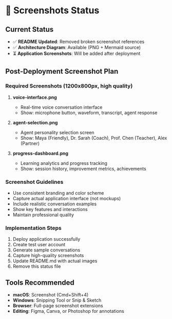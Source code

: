 # 📸 Screenshots Status

## Current Status
- ✅ **README Updated**: Removed broken screenshot references
- ✅ **Architecture Diagram**: Available (PNG + Mermaid source)
- ⏳ **Application Screenshots**: Will be added after deployment

## Post-Deployment Screenshot Plan

### Required Screenshots (1200x800px, high quality)

1. **voice-interface.png**
   - Real-time voice conversation interface
   - Show: microphone button, waveform, transcript, agent response

2. **agent-selection.png** 
   - Agent personality selection screen
   - Show: Maya (Friendly), Dr. Sarah (Coach), Prof. Chen (Teacher), Alex (Partner)

3. **progress-dashboard.png**
   - Learning analytics and progress tracking
   - Show: session history, improvement metrics, achievements

### Screenshot Guidelines
- Use consistent branding and color scheme
- Capture actual application interface (not mockups)
- Include realistic conversation examples
- Show key features and interactions
- Maintain professional quality

### Implementation Steps
1. Deploy application successfully
2. Create test user account
3. Generate sample conversations
4. Capture high-quality screenshots
5. Update README.md with actual images
6. Remove this status file

## Tools Recommended
- **macOS**: Screenshot (Cmd+Shift+4)
- **Windows**: Snipping Tool or Snip & Sketch
- **Browser**: Full-page screenshot extensions
- **Editing**: Figma, Canva, or Photoshop for annotations